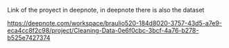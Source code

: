 Link of the proyect in deepnote, in deepnote there is also the dataset

https://deepnote.com/workspace/braulio520-184d8020-3757-43d5-a7e9-eca4cc8f2c98/project/Cleaning-Data-0e6f0cbc-3bcf-4a76-b278-b525e7427374
